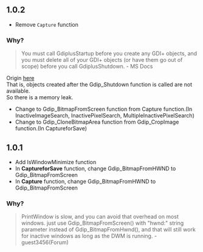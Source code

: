 ## 1.0.2
- Remove `Capture` function
### Why?
> You must call GdiplusStartup before you create any GDI+ objects, and you must delete all of your GDI+ objects (or have them go out of scope) 
before you call GdiplusShutdown. - MS Docs  

Origin [here](https://docs.microsoft.com/en-us/windows/win32/api/gdiplusinit/nf-gdiplusinit-gdiplusstartup#remarks)  
That is, objects created after the Gdip_Shutdown function is called are not available.  
So there is a memory leak.  
- Change to Gdip_BitmapFromScreen function from Capture function.(In InactiveImageSearch, InactivePixelSearch, MultipleInactivePixelSearch)
- Change to Gdip_CloneBitmapArea function from Gdip_CropImage function.(In CaptureforSave)

## 1.0.1
- Add IsWindowMinimize function
- In __CaptureforSave__ function, change Gdip_BitmapFromHWND to Gdip_BitmapFromScreen
- In __Capture__ function, change Gdip_BitmapFromHWND to Gdip_BitmapFromScreen
### Why?
> PrintWindow is slow, and you can avoid that overhead on most windows. just use Gdip_BitmapFromScreen() with "hwnd:" string parameter instead of Gdip_BitmapFromHwnd(), and that will still work for inactive windows as long as the DWM is running. - guest3456(Forum)